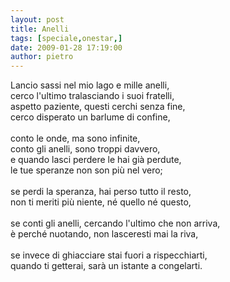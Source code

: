 ```yaml
---
layout: post
title: Anelli
tags: [speciale,onestar,]
date: 2009-01-28 17:19:00
author: pietro
---
```

Lancio sassi nel mio lago e mille anelli,<br/>cerco l'ultimo tralasciando i suoi fratelli,<br/>aspetto paziente, questi cerchi senza fine,<br/>cerco disperato un barlume di confine,<br/><br/>conto le onde, ma sono infinite,<br/>conto gli anelli, sono troppi davvero,<br/>e quando lasci perdere le hai già perdute,<br/>le tue speranze non son più nel vero;<br/><br/>se perdi la speranza, hai perso tutto il resto,<br/>non ti meriti più niente, né quello né questo,<br/><br/>se conti gli anelli, cercando l'ultimo che non arriva,<br/>è perché nuotando, non lasceresti mai la riva,<br/><br/>se invece di ghiacciare stai fuori a rispecchiarti,<br/>quando ti getterai, sarà un istante a congelarti.
